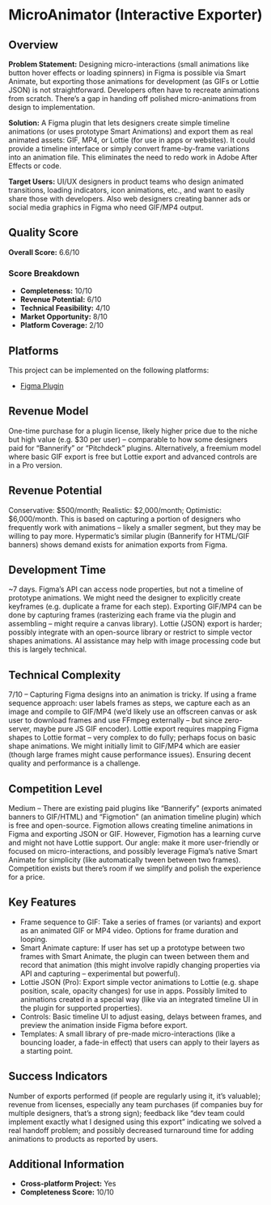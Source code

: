 # MicroAnimator (Interactive Exporter)

## Overview
**Problem Statement:** Designing micro-interactions (small animations like button hover effects or loading spinners) in Figma is possible via Smart Animate, but exporting those animations for development (as GIFs or Lottie JSON) is not straightforward. Developers often have to recreate animations from scratch. There’s a gap in handing off polished micro-animations from design to implementation.

**Solution:** A Figma plugin that lets designers create simple timeline animations (or uses prototype Smart Animations) and export them as real animated assets: GIF, MP4, or Lottie (for use in apps or websites). It could provide a timeline interface or simply convert frame-by-frame variations into an animation file. This eliminates the need to redo work in Adobe After Effects or code.

**Target Users:** UI/UX designers in product teams who design animated transitions, loading indicators, icon animations, etc., and want to easily share those with developers. Also web designers creating banner ads or social media graphics in Figma who need GIF/MP4 output.

## Quality Score
**Overall Score:** 6.6/10

### Score Breakdown
- **Completeness:** 10/10
- **Revenue Potential:** 6/10
- **Technical Feasibility:** 4/10
- **Market Opportunity:** 8/10
- **Platform Coverage:** 2/10

## Platforms
This project can be implemented on the following platforms:
- [Figma Plugin](./platforms/figma-plugin/)

## Revenue Model
One-time purchase for a plugin license, likely higher price due to the niche but high value (e.g. $30 per user) – comparable to how some designers paid for “Bannerify” or “Pitchdeck” plugins. Alternatively, a freemium model where basic GIF export is free but Lottie export and advanced controls are in a Pro version.

## Revenue Potential
Conservative: $500/month; Realistic: $2,000/month; Optimistic: $6,000/month. This is based on capturing a portion of designers who frequently work with animations – likely a smaller segment, but they may be willing to pay more. Hypermatic’s similar plugin (Bannerify for HTML/GIF banners) shows demand exists for animation exports from Figma.

## Development Time
~7 days. Figma’s API can access node properties, but not a timeline of prototype animations. We might need the designer to explicitly create keyframes (e.g. duplicate a frame for each step). Exporting GIF/MP4 can be done by capturing frames (rasterizing each frame via the plugin and assembling – might require a canvas library). Lottie (JSON) export is harder; possibly integrate with an open-source library or restrict to simple vector shapes animations. AI assistance may help with image processing code but this is largely technical.

## Technical Complexity
7/10 – Capturing Figma designs into an animation is tricky. If using a frame sequence approach: user labels frames as steps, we capture each as an image and compile to GIF/MP4 (we’d likely use an offscreen canvas or ask user to download frames and use FFmpeg externally – but since zero-server, maybe pure JS GIF encoder). Lottie export requires mapping Figma shapes to Lottie format – very complex to do fully; perhaps focus on basic shape animations. We might initially limit to GIF/MP4 which are easier (though large frames might cause performance issues). Ensuring decent quality and performance is a challenge.

## Competition Level
Medium – There are existing paid plugins like “Bannerify” (exports animated banners to GIF/HTML) and “Figmotion” (an animation timeline plugin) which is free and open-source. Figmotion allows creating timeline animations in Figma and exporting JSON or GIF. However, Figmotion has a learning curve and might not have Lottie support. Our angle: make it more user-friendly or focused on micro-interactions, and possibly leverage Figma’s native Smart Animate for simplicity (like automatically tween between two frames). Competition exists but there’s room if we simplify and polish the experience for a price.

## Key Features
- Frame sequence to GIF: Take a series of frames (or variants) and export as an animated GIF or MP4 video. Options for frame duration and looping.
- Smart Animate capture: If user has set up a prototype between two frames with Smart Animate, the plugin can tween between them and record that animation (this might involve rapidly changing properties via API and capturing – experimental but powerful).
- Lottie JSON (Pro): Export simple vector animations to Lottie (e.g. shape position, scale, opacity changes) for use in apps. Possibly limited to animations created in a special way (like via an integrated timeline UI in the plugin for supported properties).
- Controls: Basic timeline UI to adjust easing, delays between frames, and preview the animation inside Figma before export.
- Templates: A small library of pre-made micro-interactions (like a bouncing loader, a fade-in effect) that users can apply to their layers as a starting point.

## Success Indicators
Number of exports performed (if people are regularly using it, it’s valuable); revenue from licenses, especially any team purchases (if companies buy for multiple designers, that’s a strong sign); feedback like “dev team could implement exactly what I designed using this export” indicating we solved a real handoff problem; and possibly decreased turnaround time for adding animations to products as reported by users.

## Additional Information
- **Cross-platform Project:** Yes
- **Completeness Score:** 10/10
